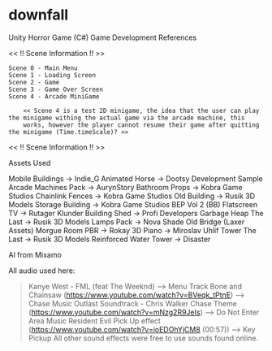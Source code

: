 # downfall
Unity Horror Game (C#)
Game Development References

<< !! Scene Information !! >>

	Scene 0 - Main Menu
	Scene 1 - Loading Screen
	Scene 2 - Game
	Scene 3 - Game Over Screen
	Scene 4 - Arcade MiniGame

		<< Scene 4 is a test 2D minigame, the idea that the user can play the minigame withing the actual game via the arcade machine, this
		works, however the player cannot resume their game after quitting the minigame (Time.timeScale)? >>

<< !! Scene Information !! >> 

Assets Used

Mobile Buildings -> Indie_G
Animated Horse -> Dootsy Development
Sample Arcade Machines Pack -> AurynStory
Bathroom Props -> Kobra Game Studios
Chainlink Fences -> Kobra Game Studios
Old Building -> Rusik 3D Models
Storage Building -> Kobra Game Studios
BEP Vol 2 (BB)
Flatscreen TV -> Rutager Klunder
Building Shed -> Profi Developers
Garbage Heap The Last -> Rusik 3D Models
Lamps Pack -> Nova Shade
Old Bridge (Laxer Assets)
Morgue Room PBR -> Rokay 3D
Piano -> Miroslav Uhlif
Tower The Last -> Rusik 3D Models
Reinforced Water Tower -> Disaster

AI from Mixamo

All audio used here: 

> Kanye West - FML (feat The Weeknd) --> Menu Track
> Bone and Chainsaw (https://www.youtube.com/watch?v=BVeqk_tPtnE) --> Chase Music
> Outlast Soundtrack - Chris Walker Chase Theme (https://www.youtube.com/watch?v=mNzg2R9JeIs) --> Do Not Enter Area Music
> Resident Evil Pick Up effect (https://www.youtube.com/watch?v=ioEDOhYjCM8 (00:57)) --> Key Pickup
> All other sound effects were free to use sounds found online.
